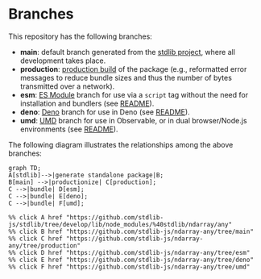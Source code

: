 <!--

@license Apache-2.0

Copyright (c) 2022 The Stdlib Authors.

Licensed under the Apache License, Version 2.0 (the "License");
you may not use this file except in compliance with the License.
You may obtain a copy of the License at

    http://www.apache.org/licenses/LICENSE-2.0

Unless required by applicable law or agreed to in writing, software
distributed under the License is distributed on an "AS IS" BASIS,
WITHOUT WARRANTIES OR CONDITIONS OF ANY KIND, either express or implied.
See the License for the specific language governing permissions and
limitations under the License.

-->

# Branches

This repository has the following branches:

-   **main**: default branch generated from the [stdlib project][stdlib-url], where all development takes place.
-   **production**: [production build][production-url] of the package (e.g., reformatted error messages to reduce bundle sizes and thus the number of bytes transmitted over a network).
-   **esm**: [ES Module][esm-url] branch for use via a `script` tag without the need for installation and bundlers (see [README][esm-readme]).
-   **deno**: [Deno][deno-url] branch for use in Deno (see [README][deno-readme]).
-   **umd**: [UMD][umd-url] branch for use in Observable, or in dual browser/Node.js environments (see [README][umd-readme]).

The following diagram illustrates the relationships among the above branches:

```mermaid
graph TD;
A[stdlib]-->|generate standalone package|B;
B[main] -->|productionize| C[production];
C -->|bundle| D[esm];
C -->|bundle| E[deno];
C -->|bundle| F[umd];

%% click A href "https://github.com/stdlib-js/stdlib/tree/develop/lib/node_modules/%40stdlib/ndarray/any"
%% click B href "https://github.com/stdlib-js/ndarray-any/tree/main"
%% click C href "https://github.com/stdlib-js/ndarray-any/tree/production"
%% click D href "https://github.com/stdlib-js/ndarray-any/tree/esm"
%% click E href "https://github.com/stdlib-js/ndarray-any/tree/deno"
%% click F href "https://github.com/stdlib-js/ndarray-any/tree/umd"
```

[stdlib-url]: https://github.com/stdlib-js/stdlib/tree/develop/lib/node_modules/%40stdlib/ndarray/any
[production-url]: https://github.com/stdlib-js/ndarray-any/tree/production
[deno-url]: https://github.com/stdlib-js/ndarray-any/tree/deno
[deno-readme]: https://github.com/stdlib-js/ndarray-any/blob/deno/README.md
[umd-url]: https://github.com/stdlib-js/ndarray-any/tree/umd
[umd-readme]: https://github.com/stdlib-js/ndarray-any/blob/umd/README.md
[esm-url]: https://github.com/stdlib-js/ndarray-any/tree/esm
[esm-readme]: https://github.com/stdlib-js/ndarray-any/blob/esm/README.md